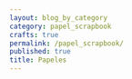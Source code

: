 ```yaml
---
layout: blog_by_category
category: papel_scrapbook
crafts: true
permalink: /papel_scrapbook/
published: true
title: Papeles
---
```


